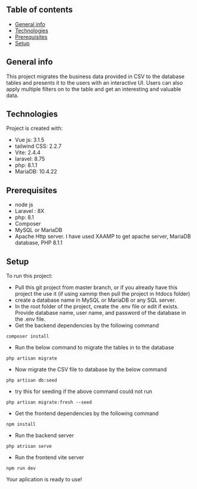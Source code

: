 ## Table of contents
* [General info](#general-info)
* [Technologies](#technologies)
* [Prerequisites](#prerequisites)
* [Setup](#setup)

## General info
This project migrates the business data provided in CSV to the database tables and presents it to the users with an interactive UI. Users can also apply multiple filters on to the table and get an interesting and valuable data. 
	
## Technologies
Project is created with:
* Vue js: 3.1.5
* tailwind CSS: 2.2.7
* Vite: 2.4.4
* laravel: 8.75
* php: 8.1.1
* MariaDB: 10.4.22

## Prerequisites
* node js
* Laravel : 8X
* php: 8.1
* Composer
* MySQL or MariaDB
* Apache Http server. 
I have used XAAMP to get apache server, MariaDB database, PHP 8.1.1  

## Setup
To run this project:

* Pull this git project from master branch, or if you already have this project the use it (if using xammp then pull the project in htdocs folder)
* create a database name in MySQL or MariaDB or any SQL server.
* In the root folder of the project, create the .env file or edit if exists. Provide database name, user name, and password of the database in the .env file.
* Get the backend dependencies by the following command 
```
composer install
```
* Run the below command to migrate the tables in to the database
```
php artisan migrate
```
*  Now migrate the CSV file to database by the below command 
```
php artisan db:seed
```
* try this for seeding if the above command could not run
```
php artisan migrate:fresh --seed
```
* Get the frontend dependencies by the following command
```
npm install
```
* Run the backend server 
```
php atrisan serve
```
* Run the frontend vite server
```
npm run dev
``` 
Your aplication is ready to use!


